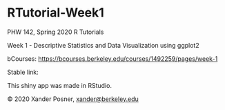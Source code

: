 # RTutorial-Week1
PHW 142, Spring 2020 R Tutorials

Week 1 - Descriptive Statistics and Data Visualization using ggplot2

bCourses: https://bcourses.berkeley.edu/courses/1492259/pages/week-1

Stable link:

This shiny app was made in RStudio.

© 2020 Xander Posner, xander@berkeley.edu
